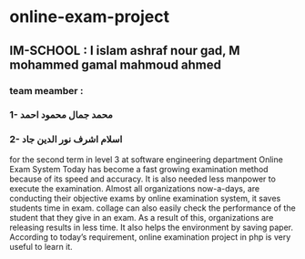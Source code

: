 # online-exam-project

## IM-SCHOOL : I islam ashraf nour gad, M mohammed gamal mahmoud ahmed 
### team meamber :
###                 1- محمد جمال محمود احمد
###                 2- اسلام اشرف نور الدين جاد

for the second term in level 3 at software engineering department
Online Exam System Today has become a fast growing examination method because of its speed and accuracy. It is also needed less manpower to execute the examination. Almost all organizations now-a-days, are conducting their objective exams by online examination system, it saves students time in exam. collage can also easily check the performance of the student that they give in an exam. As a result of this, organizations are releasing results in less time. It also helps the environment by saving paper. According to today’s requirement, online examination project in php is very useful to learn it.
